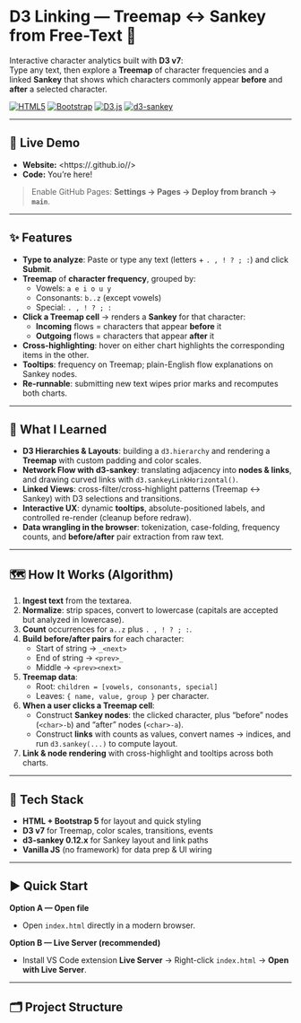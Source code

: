 # D3 Linking — Treemap ↔ Sankey from Free-Text 🧩

Interactive character analytics built with **D3 v7**:  
Type any text, then explore a **Treemap** of character frequencies and a linked **Sankey** that shows which characters commonly appear **before** and **after** a selected character.

[![HTML5](https://img.shields.io/badge/HTML5-E34F26?logo=html5&logoColor=fff)](#)
[![Bootstrap](https://img.shields.io/badge/Bootstrap-5-7952B3?logo=bootstrap&logoColor=fff)](#)
[![D3.js](https://img.shields.io/badge/D3.js-7.x-F9A03C?logo=d3dotjs&logoColor=000)](#)
[![d3-sankey](https://img.shields.io/badge/d3--sankey-0.12.x-FF6F00)](#)

---

## 🚀 Live Demo
- **Website:** <https://<your-username>.github.io/<repo-name>/>  
- **Code:** You’re here!

> Enable GitHub Pages: **Settings → Pages → Deploy from branch → `main`**.

---

## ✨ Features

- **Type to analyze**: Paste or type any text (letters + `. , ! ? ; :`) and click **Submit**.
- **Treemap** of **character frequency**, grouped by:
  - Vowels: `a e i o u y`
  - Consonants: `b..z` (except vowels)
  - Special: `. , ! ? ; :`
- **Click a Treemap cell** → renders a **Sankey** for that character:
  - **Incoming** flows = characters that appear **before** it
  - **Outgoing** flows = characters that appear **after** it
- **Cross-highlighting**: hover on either chart highlights the corresponding items in the other.
- **Tooltips**: frequency on Treemap; plain-English flow explanations on Sankey nodes.
- **Re-runnable**: submitting new text wipes prior marks and recomputes both charts.

---

## 🧠 What I Learned

- **D3 Hierarchies & Layouts**: building a `d3.hierarchy` and rendering a **Treemap** with custom padding and color scales.
- **Network Flow with d3-sankey**: translating adjacency into **nodes & links**, and drawing curved links with `d3.sankeyLinkHorizontal()`.
- **Linked Views**: cross-filter/cross-highlight patterns (Treemap ↔ Sankey) with D3 selections and transitions.
- **Interactive UX**: dynamic **tooltips**, absolute-positioned labels, and controlled re-render (cleanup before redraw).
- **Data wrangling in the browser**: tokenization, case-folding, frequency counts, and **before/after** pair extraction from raw text.

---

## 🗺️ How It Works (Algorithm)

1. **Ingest text** from the textarea.  
2. **Normalize**: strip spaces, convert to lowercase (capitals are accepted but analyzed in lowercase).  
3. **Count** occurrences for `a..z` plus `. , ! ? ; :`.  
4. **Build before/after pairs** for each character:
   - Start of string → `_<next>`  
   - End of string → `<prev>_`  
   - Middle → `<prev><next>`
5. **Treemap data**:  
   - Root: `children = [vowels, consonants, special]`  
   - Leaves: `{ name, value, group }` per character.
6. **When a user clicks a Treemap cell**:
   - Construct **Sankey nodes**: the clicked character, plus “before” nodes (`<char>-b`) and “after” nodes (`<char>-a`).  
   - Construct **links** with counts as values, convert names → indices, and run `d3.sankey(...)` to compute layout.
7. **Link & node rendering** with cross-highlight and tooltips across both charts.

---

## 🧱 Tech Stack

- **HTML + Bootstrap 5** for layout and quick styling
- **D3 v7** for Treemap, color scales, transitions, events
- **d3-sankey 0.12.x** for Sankey layout and link paths
- **Vanilla JS** (no framework) for data prep & UI wiring

---

## ▶️ Quick Start

**Option A — Open file**
- Open `index.html` directly in a modern browser.

**Option B — Live Server (recommended)**
- Install VS Code extension **Live Server** → Right-click `index.html` → **Open with Live Server**.

---

## 🗂️ Project Structure

